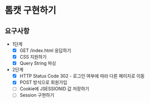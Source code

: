 # 톰캣 구현하기

## 요구사항

- 1단계
    - [x] GET /index.html 응답하기
    - [x] CSS 지원하기
    - [x] Query String 파싱
- 2단계
    - [x] HTTP Status Code 302 - 로그인 여부에 따라 다른 페이지로 이동
    - [x] POST 방식으로 회원가입
    - [ ] Cookie에 JSESSIONID 값 저장하기
    - [ ] Session 구현하기
